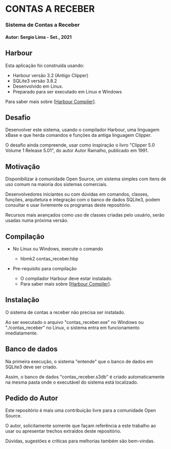 CONTAS A RECEBER
=============

### Sistema de Contas a Receber

#### Autor: Sergio Lima - Set., 2021

Harbour
-----------

Esta aplicação foi construída usando:

- Harbour versão 3.2 (Antigo Clipper)
- SQLite3 versão 3.8.2
- Desenvolvido em Linux.
- Preparado para ser executado em Linux e Windows

Para saber mais sobre [<a href="https://harbour.github.io">Harbour Compiler</a>].

Desafio
---------------

Desenvolver este sistema, usando o compilador Harbour, uma linguagem
xBase e que herda comandos e funções da antiga linguagem Clipper.

O desafio ainda compreende, usar como inspiração o livro
"Clipper 5.0 Volume 1 Release 5.01", do autor Autor Ramalho, 
publicado em 1991.

Motivação
-------------------------

Disponibilizar à comunidade Open Source, um sistema simples
com itens de uso comum na maioria dos sistemas comerciais.

Desenvolvedores iniciantes ou com dúvidas em comandos, classes,
funções, arquitetura e integração com o banco de dados SQLite3,
podem consultar e usar livremente os programas deste repositório.

Recursos mais avançados como uso de classes criadas pelo usuário,
serão usadas numa próxima versão.


Compilação
-------------------------

- No Linux ou Windows, execute o comando
  * hbmk2 contas_receber.hbp

- Pre-requisito para compilação
  * O compilador Harbour deve estar instalado.
  * Para saber mais sobre [<a href="https://harbour.github.io">Harbour Compiler</a>].


Instalação
-------------------------

O sistema de contas a receber não precisa ser instalado.

Ao ser executado o arquivo "contas_receber.exe" no Windows ou 
"./contas_receber" no Linux, o sistema entra em funcionamento imediatamente.


Banco de dados
-------------------------

Na primeira execução, o sistema "entende" que o banco de dados em SQLite3
deve ser criado.

Assim, o banco de dados "contas_receber.s3db" é criado automaticamente
na mesma pasta onde o executável do sistema está localizado.


Pedido do Autor
------------------------

Este repositório é mais uma contribuição livre para a
comunidade Open Source.

O autor, solicitamente somente que façam referência a este trabalho
ao usar ou apresentar trechos extraídos deste repositório.

Dúvidas, sugestões e críticas para melhorias também são bem-vindas.
